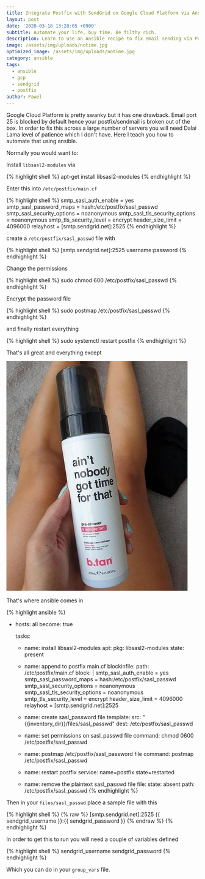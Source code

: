 ```yaml
---
title: Integrate Postfix with SendGrid on Google Cloud Platform via Ansible
layout: post
date: '2020-03-18 13:28:05 +0900'
subtitle: Automate your life, buy time. Be filthy rich.
description: Learn to use an Ansible recipe to fix email sending via Postfix on a fresh Google Cloud Platform instance installation.
image: /assets/img/uploads/notime.jpg
optimized_image: /assets/img/uploads/notime.jpg
category: ansible
tags:
  - ansible
  - gcp
  - sendgrid
  - postfix
author: Pawel
---
```


Google Cloud Platform is pretty swanky but it has one drawback. Email port 25 is blocked by default hence your
postfix/sendmail is broken out of the box. In order to fix this across a large number of servers you will need Dalai Lama level of patience which I don't have. Here I teach you how to automate that using ansible.

Normally you would want to:

Install `libsasl2-modules` via 

{% highlight shell %}
apt-get install libsasl2-modules
{% endhighlight %}

Enter this into `/etc/postfix/main.cf`

{% highlight shell %}
smtp_sasl_auth_enable = yes
smtp_sasl_password_maps = hash:/etc/postfix/sasl_passwd
smtp_sasl_security_options = noanonymous
smtp_sasl_tls_security_options = noanonymous
smtp_tls_security_level = encrypt
header_size_limit = 4096000
relayhost = [smtp.sendgrid.net]:2525
{% endhighlight %}

create a `/etc/postfix/sasl_passwd` file with


{% highlight shell %}
[smtp.sendgrid.net]:2525 username:password
{% endhighlight %}

Change the permissions

{% highlight shell %}
sudo chmod 600 /etc/postfix/sasl_passwd
{% endhighlight %}

Encrypt the password file

{% highlight shell %}
sudo postmap /etc/postfix/sasl_passwd
{% endhighlight %}

and finally restart everything

{% highlight shell %}
sudo systemctl restart postfix
{% endhighlight %}

That's all great and everything except 

![no-time](/assets/img/uploads/notime.jpg)

That's where ansible comes in

{% highlight ansible %}
- hosts: all
  become: true

  tasks:
    - name: install libsasl2-modules
      apt:
        pkg: libsasl2-modules
        state: present

    - name: append to postfix main.cf
      blockinfile:
        path: /etc/postfix/main.cf
        block: |
          smtp_sasl_auth_enable = yes
          smtp_sasl_password_maps = hash:/etc/postfix/sasl_passwd
          smtp_sasl_security_options = noanonymous
          smtp_sasl_tls_security_options = noanonymous
          smtp_tls_security_level = encrypt
          header_size_limit = 4096000
          relayhost = [smtp.sendgrid.net]:2525

    - name: create sasl_password file
      template:
        src: "{{inventory_dir}}/files/sasl_passwd"
        dest: /etc/postfix/sasl_passwd

    - name: set permissions on sasl_passwd file
      command: chmod 0600 /etc/postfix/sasl_passwd

    - name: postmap /etc/postfix/sasl_password file
      command: postmap /etc/postfix/sasl_passwd

    - name: restart postfix
      service: name=postfix state=restarted

    - name: remove the plaintext sasl_passwd file
      file:
        state: absent
        path: /etc/postfix/sasl_passwd
{% endhighlight %}

Then in your `files/sasl_passwd` place a sample file with this

{% highlight shell %}
{% raw %}
[smtp.sendgrid.net]:2525 {{ sendgrid_username }}:{{ sendgrid_password }}
{% endraw %}
{% endhighlight %}

In order to get this to run you will need a couple of variables defined

{% highlight shell %}
sendgrid_username
sendgrid_password
{% endhighlight %}

Which you can do in your `group_vars` file.

